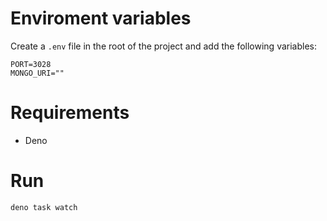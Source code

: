# Enviroment variables

Create a `.env` file in the root of the project and add the following variables:

```.env
PORT=3028
MONGO_URI=""
```

# Requirements

- Deno

# Run

```bash
deno task watch
```
